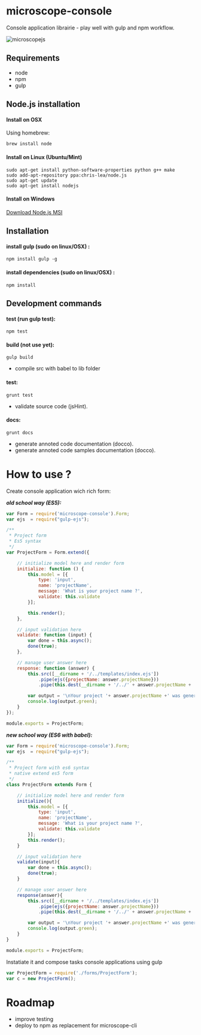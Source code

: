 microscope-console
==================

Console application librairie - play well with gulp and npm workflow.

![microscopejs](http://microscopejs.com/images/mcsp_bg.png)

Requirements
------------

* node
* npm
* gulp

Node.js installation
--------------------

#### Install on OSX

Using homebrew:

	brew install node

#### Install on Linux (Ubuntu/Mint)

	sudo apt-get install python-software-properties python g++ make
	sudo add-apt-repository ppa:chris-lea/node.js
	sudo apt-get update
	sudo apt-get install nodejs

#### Install on Windows

[Download Node.js MSI](http://nodejs.org/download/)

Installation
------------

#### install gulp (sudo on linux/OSX) :

	npm install gulp -g

#### install dependencies (sudo on linux/OSX) :

	npm install

Development commands
--------------------

#### test (run gulp test):

	npm test

#### build (not use yet):

	gulp build

* compile src with babel to lib folder

#### test:

	grunt test
	
* validate source code (jsHint).

#### docs:

	grunt docs
	
* generate annoted code documentation (docco).
* generate annoted code samples documentation (docco).

How to use ?
============

Create console application wich rich form:

***old school way (ES5):***

```js
var Form = require('microscope-console').Form;
var ejs  = require("gulp-ejs");

/**
 * Project form
 * Es5 syntax
 */
var ProjectForm = Form.extend({

	// initialize model here and render form
	initialize: function () {
		this.model = [{
			type: 'input',
			name: 'projectName',
			message: 'What is your project name ?',
			validate: this.validate
		}];

		this.render();
	},

	// input validation here
	validate: function (input) {
		var done = this.async();
		done(true);
	},

	// manage user answer here
	response: function (answer) {
		this.src([__dirname + '/../templates/index.ejs'])
			.pipe(ejs({projectName: answer.projectName}))
			.pipe(this.dest(__dirname + '/../' + answer.projectName + '/'));

		var output = '\nYour project '+ answer.projectName +' was generated !';
		console.log(output.green);
	}
});

module.exports = ProjectForm;
```

***new school way (ES6 with babel):***

```js
var Form = require('microscope-console').Form;
var ejs  = require("gulp-ejs");

/**
 * Project form with es6 syntax
 * native extend es5 form
 */
class ProjectForm extends Form {

	// initialize model here and render form
	initialize(){
		this.model = [{
			type: 'input',
			name: 'projectName',
			message: 'What is your project name ?',
			validate: this.validate
		}];
		this.render();
	}

	// input validation here
	validate(input){
		var done = this.async();
		done(true);
	}

	// manage user answer here
	response(answer){
		this.src([__dirname + '/../templates/index.ejs'])
			.pipe(ejs({projectName: answer.projectName}))
			.pipe(this.dest(__dirname + '/../' + answer.projectName + '/'));

		var output = '\nYour project '+ answer.projectName +' was generated !';
		console.log(output.green);
	}
}

module.exports = ProjectForm;
```

Instatiate it and compose tasks console applications using gulp

```js
var ProjectForm = require('./forms/ProjectForm');
var c = new ProjectForm();
```

Roadmap
=======

* improve testing
* deploy to npm as replacement for microscope-cli